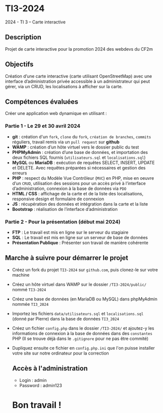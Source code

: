 # TI3-2024
2024 - TI 3 – Carte interactive

## Description
Projet de carte interactive pour la promotion 2024 des webdevs du CF2m

## Objectifs
Création d’une carte interactive (carte utilisant OpenStreetMap) avec une interface d’administration privée accessible à un administrateur qui peut gérer, via un CRUD, les localisations à afficher sur la carte.

## Compétences évaluées
Créer une application web dynamique en utilisant :

### Partie 1 - Le 29 et 30 avril 2024
- **git** : création d'un `fork`, `clone` du `fork`, `création de branches`, `commits` réguliers, travail remis via un `pull request` sur **github**
- **WAMP** : création d’un hôte virtuel vers le dossier public du test
- **PHPMyAdmin** : création d’une base de données, et importation des deux fichiers SQL fournis (`utilisateurs.sql` et `localisations.sql`)
- **MySQL** ou **MariaDB** : exécution de requêtes SELECT, INSERT, UPDATE et DELETE. Avec requêtes préparées si nécessaires et gestion des erreurs
- **PHP** : respect du Modèle Vue Contrôleur (`MVC`) en PHP, mise en oeuvre d’un `CRUD`, utilisation des sessions pour un accès privé à l’interface d’administration, connexion à la base de données via `PDO`
- **HTML / CSS** : affichage de la carte et de la liste des localisations, responsive design et formulaire de connexion
- **JS** : récupération des données et intégration dans la carte et la liste
- **Bootstrap** : réalisation de l’interface d’administration

### Partie 2 - Pour la présentation (début mai 2024)
- **FTP** : Le travail est mis en ligne sur le serveur du stagiaire
- **SQL** : Le travail est mis en ligne sur un serveur de base de données
- **Présentation Publique** : Présenter son travail de manière cohérente 

## Marche à suivre pour démarrer le projet
- Créez un fork du projet `TI3-2024` sur `github.com`, puis clonez-le sur votre machine
- Créez un hôte virtuel dans WAMP sur le dossier `/TI3-2024/public/` nommé `TI3-2024`
- Créez une base de données (en MariaDB ou MySQL) dans phpMyAdmin nommée `TI3_2024`
- Importez les fichiers `data/utilisateurs.sql` et `localisations.sql` (donné par Pierre) dans la base de données `TI3_2024`
- Créez un fichier `config.php` dans le dossier `/TI3-2024/` et ajoutez-y les informations de connexion à la base de données dans des `constantes` PHP (Il se trouve déjà dans le `.gitignore` pour ne pas être commité)
- Dupliquez ensuite ce fichier en `config.php.ini` que l'on puisse installer votre site sur notre ordinateur pour la correction

  ## Accès à l'administration

  - Login : admin
  - Password : admin123
 
  # Bon travail !
 
